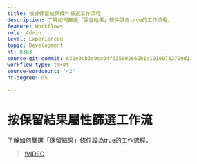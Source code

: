 ```yaml
---
title: 根據保留結果條件篩選工作流程
description: 了解如何篩選「保留結果」條件設為true的工作流程。
feature: Workflows
role: Admin
level: Experienced
topic: Development
kt: 8383
source-git-commit: 632e0cb3d9cc04f635092860b1a10100782709d1
workflow-type: tm+mt
source-wordcount: '42'
ht-degree: 0%

---
```



# 按保留結果屬性篩選工作流

了解如何篩選「保留結果」條件設為true的工作流程。

>[!VIDEO](https://video.tv.adobe.com/v/335888?quality=12)

